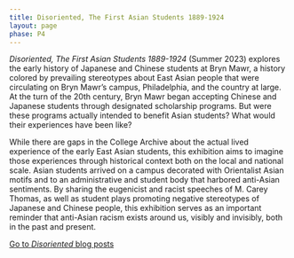 ```yaml
---
title: Disoriented, The First Asian Students 1889-1924
layout: page
phase: P4
---
```


*Disoriented, The First Asian Students 1889-1924* (Summer 2023) explores the early history of Japanese and Chinese students at Bryn Mawr, a history colored by prevailing stereotypes about East Asian people that were circulating on Bryn Mawr’s campus, Philadelphia, and the country at large. At the turn of the 20th century, Bryn Mawr began accepting Chinese and Japanese students through designated scholarship programs. But were these programs actually intended to benefit Asian students? What would their experiences have been like?​

While there are gaps in the College Archive about the actual lived experience of the early East Asian students, this exhibition aims to imagine those experiences through historical context both on the local and national scale. Asian students arrived on a campus decorated with Orientalist Asian motifs and to an administrative and student body that harbored anti-Asian sentiments. By sharing the eugenicist and racist speeches of M. Carey Thomas, as well as student plays promoting negative stereotypes of Japanese and Chinese people, this exhibition serves as an important reminder that anti-Asian racism exists around us, visibly and invisibly, both in the past and present.

<section class="container py-3">
    <div class="row">
        <div class="link-container">
            <a class="link-button mx-1" href="{{ '/current/blog#Disoriented' | relative_url}}">Go to <em>Disoriented</em> blog posts</a>
        </div>
    </div>
</section>